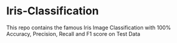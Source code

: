 # Iris-Classification
This repo contains the famous Iris Image Classification with 100% Accuracy, Precision, Recall and F1 score on Test Data
